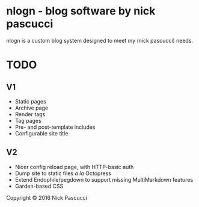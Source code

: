 # nlogn - blog software by nick pascucci

nlogn is a custom blog system designed to meet my (nick pascucci) needs.

# TODO
## V1
+ Static pages
+ Archive page
+ Render tags
+ Tag pages
+ Pre- and post-template includes
+ Configurable site title

## V2
+ Nicer config reload page, with HTTP-basic auth
+ Dump site to static files *a la* Octopress
+ Extend Endophile/pegdown to support missing MultiMarkdown features
+ Garden-based CSS

Copyright © 2016 Nick Pascucci
